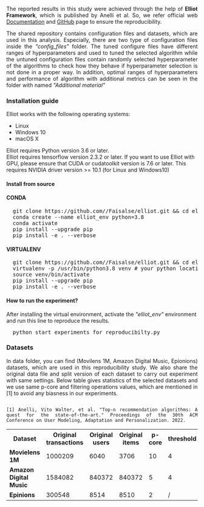<p align="justify">The reported results in this study were achieved through the help of <b>Elliot Framework</b>, which is published by Anelli et al. So, we refer official web  <a href="https://elliot.readthedocs.io/en/latest/guide/alg_intro.html">Documentation</a> and  <a href="https://github.com/sisinflab/elliot">GitHub</a> page to ensure the reproducibility. </p>
<p align="justify">The shared repository contains configuration files and datasets, which are used in this analysis. Especially, there are two type of configuration files inside the <em>"config_files"</em> folder. The tuned configure files have different ranges of hyperparameters and used to tuned the selected algorithm while the untuned configuration files contain randomly selected hyperparameter of the algorithms to check how they behave if hyperparameter selection is not done in a proper way. In addition, optimal ranges of hyperparameters and performance of algorithm with additional metrics can be seen in the folder with named <em>"Additional material"</em></p>

<h3>Installation guide</h3>
<p>Elliot works with the following operating systems:</p>
<ul>
  <li>Linux</li>
  <li>Windows 10</li>
  <li>macOS X</li>
</ul> 
<p>Elliot requires Python version 3.6 or later.
<br>
Elliot requires tensorflow version 2.3.2 or later. If you want to use Elliot with GPU, please ensure that CUDA or cudatoolkit version is 7.6 or later. This requires NVIDIA driver version >= 10.1 (for Linux and Windows10)</p>
<h4>Install from source</h4>
<h4>CONDA</h4>
<pre>
  git clone https://github.com//Faisalse/elliot.git && cd elliot
  conda create --name elliot_env python=3.8
  conda activate
  pip install --upgrade pip
  pip install -e . --verbose
</pre>
<h4>VIRTUALENV</h4>
<pre>
  git clone https://github.com//Faisalse/elliot.git && cd elliot
  virtualenv -p /usr/bin/python3.8 venv # your python location and version
  source venv/bin/activate
  pip install --upgrade pip
  pip install -e . --verbose
</pre>
<h4>How to run the experiment?</h4>
<p>After installing the virtual environment, activate the <em>"elliot_env"</em> environment and run this line to reproduce the results. </p>
<pre>
  python start_experiments_for_reproducibilty.py
</pre>
<h3>Datasets</h3>
<p align="justify">In data folder, you can find (Movilens 1M, Amazon Digital Music, Epionions) datasets, which are used in this reproducibility study.  We also share the original data file and split version of each dataset to carry out experiment with same settings. Below table gives statistics of the selected datasets and we use same p-core and filtering operations values, which are mentioned in [1] to avoid any biasness in our experiments. </p>

<p align="justify">
<code>
[1] Anelli, Vito Walter, et al. "Top-n recommendation algorithms: A quest for the state-of-the-art." Proceedings of the 30th ACM Conference on User Modeling, Adaptation and Personalization. 2022.
</code></p>

<table style="width:100%">
  <tr style="text-align: center">
    <th >Dataset</th>
    <th>Original transactions</th>
    <th>Original users</th>
    <th>Original items	</th>
    <th>p-core</th>
    <th>threshold</th>
  </tr>
  <tr>
    <td><b>Movielens 1M</b>	</td>
    <td>1000209</td>
    <td>6040</td>
    <td>3706</td>
    <td>10</td>
    <td>4</td>
  </tr>
  <tr>
    <td><b>Amazon Digital Music</b></td>
    <td>1584082</td>
    <td>840372</td>
    <td>840372</td>
    <td>5</td>
    <td>4</td>
  </tr>
  <tr>
    <td><b>Epinions</b></td>
    <td>300548</td>
    <td>8514</td>
    <td>8510</td>
    <td>2</td>
    <td>/</td>
  </tr>
</table>
